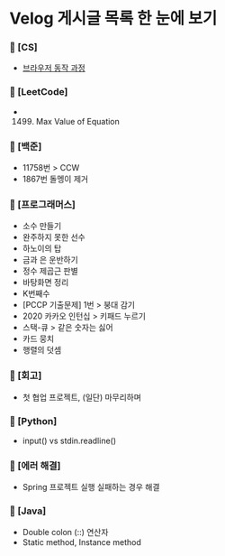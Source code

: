 # Velog 게시글 목록 한 눈에 보기
### 📁 [CS]
- [브라우저 동작 과정](/[CS]/[CS]_브라우저_동작_과정.md)
### 📁 [LeetCode]
- 1499. Max Value of Equation  
### 📁 [백준]
- 11758번 > CCW  
- 1867번 돌멩이 제거  
### 📁 [프로그래머스]
- 소수 만들기  
- 완주하지 못한 선수  
- 하노이의 탑  
- 금과 은 운반하기  
- 정수 제곱근 판별  
- 바탕화면 정리  
- K번째수  
- [PCCP 기출문제] 1번 > 붕대 감기  
- 2020 카카오 인턴십 > 키패드 누르기  
- 스택-큐 > 같은 숫자는 싫어  
- 카드 뭉치  
- 행렬의 덧셈  
### 📁 [회고]
- 첫 협업 프로젝트, (일단) 마무리하며  
### 📁 [Python]
- input() vs stdin.readline()  
### 📁 [에러 해결]
- Spring 프로젝트 실행 실패하는 경우 해결  
### 📁 [Java]
- Double colon (::) 연산자  
- Static method, Instance method  
